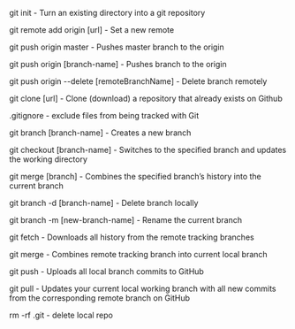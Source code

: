git init - Turn an existing directory into a git repository

git remote add origin [url] - Set a new remote

git push origin master - Pushes master branch to the origin

git push origin [branch-name] - Pushes branch to the origin

git push origin --delete [remoteBranchName] - Delete branch remotely

git clone [url] - Clone (download) a repository that already exists on Github

.gitignore - exclude files from being tracked with Git

git branch [branch-name] - Creates a new branch

git checkout [branch-name] - Switches to the specified branch and updates the working directory

git merge [branch] - Combines the specified branch’s history into the current branch

git branch -d [branch-name] - Delete branch locally

git branch -m [new-branch-name] - Rename the current branch

git fetch - Downloads all history from the remote tracking branches

git merge - Combines remote tracking branch into current local branch

git push - Uploads all local branch commits to GitHub

git pull - Updates your current local working branch with all new commits from the corresponding remote branch on GitHub

rm -rf .git - delete local repo
